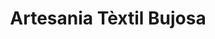 ---
title: "Artesania Tèxtil Bujosa"
url: /santa-maria-del-cami/artesania-textil-bujosa/
shop: tela
---